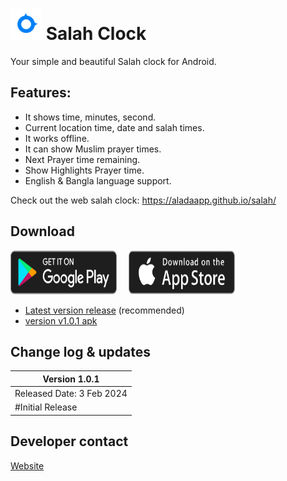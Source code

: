 # <img src="assets/logo.png" width="50" height="50"/> Salah Clock
Your simple and beautiful Salah clock for Android.

## Features:
- It shows time, minutes, second.
- Current location time, date and salah times.
- It works offline.
- It can show Muslim prayer times.
- Next Prayer time remaining.
- Show Highlights Prayer time.
- English & Bangla language support.

Check out the web salah clock:
https://aladaapp.github.io/salah/

## Download
<a href="https://play.google.com/store/apps/details?id=com.freelancermustakin.salahclock"><img alt="Get it on Google Play" 
	src="https://raw.githubusercontent.com/aladaapp/aladaapp/8a998377f81dc355319c3f8dd6ae3c7de6c71013/assets/svg/badge/badge_play_story_p001_202402.svg" width="170" height="70"></a>
 <a href="#"><img alt="Get it on App Store" 
	src="https://raw.githubusercontent.com/aladaapp/aladaapp/2768f4434ff098a5fddd982dcdb79c4e53d4f238/assets/svg/badge/badge_app_store_p001_202401.svg" style="padding-left:15px;" width="170" height="70"></a>

 * [Latest version release](https://github.com/aladaapp/salah/raw/main/software-release/android-release/app-release%20v1.0.1.apk) (recommended)
* [version v1.0.1 apk](https://github.com/aladaapp/salah/raw/main/software-release/android-release/app-release%20v1.0.1.apk)

## Change log & updates
| Version 1.0.1                          |
| ----------------------------- |
| Released Date: 3 Feb 2024                  |
| #Initial Release                  |

## Developer contact
[Website](https://freelancermustakin.github.io) <br>
